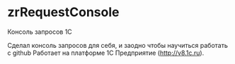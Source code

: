 # zrRequestConsole
Консоль запросов 1С

Сделал консоль запросов для себя, и заодно чтобы научиться работать с github
Работает на платформе 1С Предприятие (http://v8.1c.ru).
